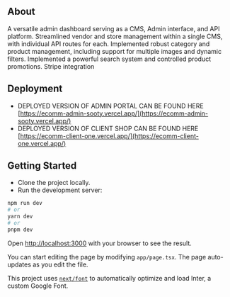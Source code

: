 ## About
A versatile admin dashboard serving as a CMS, Admin interface, and API platform. Streamlined vendor and store management within a single CMS, with individual API routes for each. Implemented robust category and product management, including support for multiple images and dynamic filters. Implemented a powerful search system and controlled product promotions. Stripe integration

## Deployment
- DEPLOYED VERSION OF ADMIN PORTAL CAN BE FOUND HERE [https://ecomm-admin-sooty.vercel.app/](https://ecomm-admin-sooty.vercel.app/)
- DEPLOYED VERSION OF CLIENT SHOP CAN BE FOUND HERE [https://ecomm-client-one.vercel.app/](https://ecomm-client-one.vercel.app/)

## Getting Started
- Clone the project locally.
- Run the development server:

```bash
npm run dev
# or
yarn dev
# or
pnpm dev
```

Open [http://localhost:3000](http://localhost:3000) with your browser to see the result.

You can start editing the page by modifying `app/page.tsx`. The page auto-updates as you edit the file.

This project uses [`next/font`](https://nextjs.org/docs/basic-features/font-optimization) to automatically optimize and load Inter, a custom Google Font.

